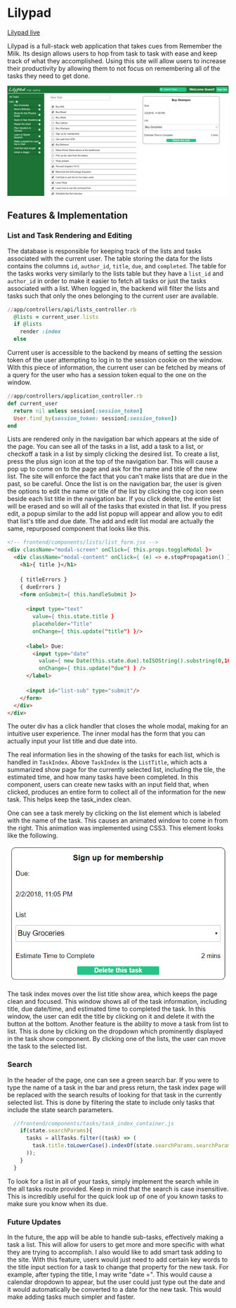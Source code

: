 # Lilypad

[Lilypad live][heroku]

[heroku]: http://www.lilypadtodo.com

Lilypad is a full-stack web application that takes cues from
Remember the Milk. Its design allows users to hop from task to task with ease and keep track of what they accomplished. Using this site will allow users to increase their productivity by allowing them to not focus on remembering all of the tasks they need to get done.

![image of the list and task index](./app/assets/images/screenshot.PNG)

## Features & Implementation

### List and Task Rendering and Editing

  The database is responsible for keeping track of the lists and tasks associated with the current user. The table storing the data for the lists contains the columns `id`, `author_id`, `title`, `due`, and `completed`. The table for the tasks works very similarly to the lists table but they have a `list_id` and `author_id` in order to make it easier to fetch all tasks or just the tasks associated with a list. When logged in, the backend will filter the lists and tasks such that only the ones belonging to the current user are available.

  ```ruby
  //app/controllers/api/lists_controller.rb
    @lists = current_user.lists
    if @lists
      render :index
    else
  ```

  Current user is accessible to the backend by means of setting the session token of the user attempting to log in to the session cookie on the window. With this piece of information, the current user can be fetched by means of a query for the user who has a session token equal to the one on the window.

  ```ruby
  //app/controllers/application_controller.rb
  def current_user
    return nil unless session[:session_token]
    User.find_by(session_token: session[:session_token])
  end
  ```

  Lists are rendered only in the navigation bar which appears at the side of the page. You can see all of the tasks in a list, add a task to a list, or checkoff a task in a list by simply clicking the desired list. To create a list, press the plus sign icon at the top of the navigation bar. This will cause a pop up to come on to the page and ask for the name and title of the new list. The site will enforce the fact that you can't make lists that are due in the past, so be careful. Once the list is on the navigation bar, the user is given the options to edit the name or title of the list by clicking the cog icon seen beside each list title in the navigation bar. If you click delete, the entire list will be erased and so will all of the tasks that existed in that list. If you press edit, a popup similar to the add list popup will appear and allow you to edit that list's title and due date. The add and edit list modal are actually the same, repurposed component that looks like this.

  ```html
  <!-- frontend/components/lists/list_form.jsx -->
  <div className="modal-screen" onClick={ this.props.toggleModal }>
    <div className="modal-content" onClick={ (e) => e.stopPropagation() }>
      <h1>{ title }</h1>

      { titleErrors }
      { dueErrors }
      <form onSubmit={ this.handleSubmit }>

        <input type="text"
          value={ this.state.title }
          placeholder="Title"
          onChange={ this.update("title") }/>

        <label> Due:
          <input type="date"
            value={ new Date(this.state.due).toISOString().substring(0,10) }
            onChange={ this.update("due") } />
        </label>

        <input id="list-sub" type="submit"/>
      </form>
    </div>
  </div>
  ```

  The outer div has a click handler that closes the whole modal, making for an intuitive user experience. The inner modal has the form that you can actually input your list title and due date into.

   The real information lies in the showing of the tasks for each list, which is handled in `TaskIndex`. Above `TaskIndex` is the `ListTitle`, which acts a summarized show page for the currently selected list, including the tile, the estimated time, and how many tasks have been completed. In this component, users can create new tasks with an input field that, when clicked, produces an entire form to collect all of the information for the new task. This helps keep the task_index clean.

  One can see a task merely by clicking on the list element which is labeled with the name of the task. This causes an animated window to come in from the right. This animation was implemented using CSS3. This element looks like the following.

![image of the task show](./app/assets/images/task-index.PNG)

  The task index moves over the list title show area, which keeps the page clean and focused. This window shows all of the task information, including title, due date/time, and estimated time to completed the task. In this window, the user can edit the title by clicking on it and delete it with the button at the bottom.  Another feature is the ability to move a task from list to list. This is done by clicking on the dropdown which prominently displayed in the task show component. By clicking one of the lists, the user can move the task to the selected list.


### Search

In the header of the page, one can see a green search bar. If you were to type the name of a task in the bar and press return, the task index page will be replaced with the search results of looking for that task in the currently selected list. This is done by filtering the state to include only tasks that include the state search parameters.

```javascript
  //frontend/components/tasks/task_index_container.js
    if(state.searchParams){
      tasks = allTasks.filter((task) => (
        task.title.toLowerCase().indexOf(state.searchParams.searchParams.toLowerCase()) >= 0
      ));
    }
  }
```

To look for a list in all of your tasks, simply implement the search while in the all tasks route provided. Keep in mind that the search is case insensitive. This is incredibly useful for the quick look up of one of you known tasks to make sure you know when its due.

### Future Updates

In the future, the app will be able to handle sub-tasks, effectively making a task a list. This will allow for users to get more and more specific with what they are trying to accomplish. I also would like to add smart task adding to the site. With this feature, users would just need to add certain key words to the title input section for a task to change that property for the new task. For example, after typing the title, I may write "date =". This would cause a calendar dropdown to appear, but the user could just type out the date and it would automatically be converted to a date for the new task. This would make adding tasks much simpler and faster.

